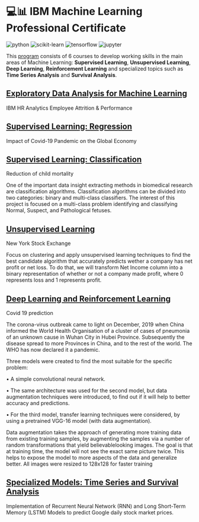 
# 💻📊 IBM Machine Learning Professional Certificate

![python](https://img.shields.io/badge/-Python-3776AB?style=flat-square&logo=python&logoColor=white)
![scikit-learn](https://img.shields.io/badge/-scikit%20learn-F7931E?style=flat-square&logo=scikit-learn&logoColor=white)
![tensorflow](https://img.shields.io/badge/-Tensorflow-FF6F00?style=flat-square&logo=Tensorflow&logoColor=white)
![jupyter](https://img.shields.io/badge/-Jupyter-F37626?style=flat-square&logo=Jupyter&logoColor=white)

This [program](https://www.coursera.org/professional-certificates/ibm-machine-learning) consists of 6 courses to develop working skills 
in the main areas of Machine Learning: **Supervised Learning**, **Unsupervised Learning**, **Deep Learning**, **Reinforcement Learning** 
and specialized topics such as **Time Series Analysis** and **Survival Analysis**.

## [Exploratory Data Analysis for Machine Learning](https://github.com/Lefvou/IBM-Machine-Learning-Professional-Certificate/tree/main/1.%20Exploratory%20Data%20Analysis%20for%20Machine%20Learning)

IBM HR Analytics Employee Attrition & Performance

## [Supervised Learning: Regression](https://github.com/Lefvou/IBM-Machine-Learning-Professional-Certificate/tree/main/2.%20Supervised%20Learning%20Regression)

Impact of Covid-19 Pandemic on the Global Economy

## [Supervised Learning: Classification](https://github.com/Lefvou/IBM-Machine-Learning-Professional-Certificate/tree/main/3.%20Supervised%20Learning%20Classification)

Reduction of child mortality

One of the important data insight extracting methods in biomedical research are classification algorithms. Classification algorithms 
can be divided into two categories: binary and multi-class classifiers. The interest of this project is focused on a multi-class problem 
identifying and classifying Normal, Suspect, and Pathological fetuses.

## [Unsupervised Learning](https://github.com/Lefvou/IBM-Machine-Learning-Professional-Certificate/tree/main/4.%20Unsupervised%20Learning)

New York Stock Exchange

Focus on clustering and apply unsupervised learning techniques to find the best candidate algorithm that accurately predicts 
wether a company has net profit or net loss. To do that, we will transform Net Income column into a binary representation 
of whether or not a company made profit, where 0 represents loss and 1 represents profit.

## [Deep Learning and Reinforcement Learning](https://github.com/Lefvou/IBM-Machine-Learning-Professional-Certificate/tree/main/5.%20Deep%20Learning%20and%20Reinforcement%20Learning)

Covid 19 prediction

The corona-virus outbreak came to light on December, 2019 when China informed the World Health Organisation of a cluster of cases 
of pneumonia of an unknown cause in Wuhan City in Hubei Province. Subsequently the disease spread to more Provinces in China, and
to the rest of the world. The WHO has now declared it a pandemic.

Three models were created to find the most suitable for the specific problem:

• A simple convolutional neural network.

• The same architecture was used for the second model, but data augmentation techniques were introduced, to find out if it will 
help to better accuracy and predictions.

• For the third model, transfer learning techniques were considered, by using a pretrained VGG-16 model (with data augmentation).

Data augmentation takes the approach of generating more training data from existing training
samples, by augmenting the samples via a number of random transformations that yield believablelooking images. 
The goal is that at training time, the model will not see the exact same picture twice. 
This helps to expose the model to more aspects of the data and generalize better. 
All images were resized to 128x128 for faster training

## [Specialized Models: Time Series and Survival Analysis](https://github.com/Lefvou/IBM-Machine-Learning-Professional-Certificate/tree/main/6.%20Specialized%20Models%20Time%20Series%20and%20Survival%20Analysis)

Implementation of Recurrent Neural Network (RNN) and Long Short-Term Memory (LSTM) Models to predict Google daily stock market prices.
